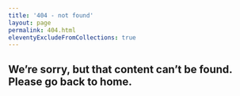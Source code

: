 ```yaml
---
title: '404 - not found'
layout: page
permalink: 404.html
eleventyExcludeFromCollections: true
---
```




We’re sorry, but that content can’t be found. Please go back to home.
----